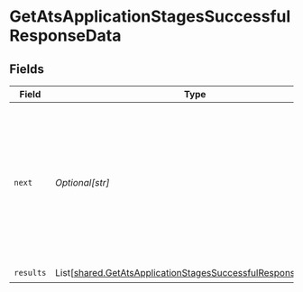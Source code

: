 # GetAtsApplicationStagesSuccessfulResponseData


## Fields

| Field                                                                                                                                    | Type                                                                                                                                     | Required                                                                                                                                 | Description                                                                                                                              |
| ---------------------------------------------------------------------------------------------------------------------------------------- | ---------------------------------------------------------------------------------------------------------------------------------------- | ---------------------------------------------------------------------------------------------------------------------------------------- | ---------------------------------------------------------------------------------------------------------------------------------------- |
| `next`                                                                                                                                   | *Optional[str]*                                                                                                                          | :heavy_check_mark:                                                                                                                       | Cursor string that can be passed to the `cursor` query parameter to get the next page. If this is `null`, then there are no more pages.  |
| `results`                                                                                                                                | List[[shared.GetAtsApplicationStagesSuccessfulResponseResults](../../models/shared/getatsapplicationstagessuccessfulresponseresults.md)] | :heavy_check_mark:                                                                                                                       | N/A                                                                                                                                      |
